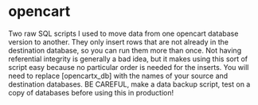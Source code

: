 # opencart

Two raw SQL scripts I used to move data from one opencart database version to another. They only insert rows that are not already in the destination database, so you can run them more than once. Not having referential integrity is generally a bad idea, but it makes using this sort of script easy because no particular order is needed for the inserts. You will need to replace [opencartx_db] with the names of your source and destination databases. BE CAREFUL, make a data backup script, test on a copy of databases before using this in production!
